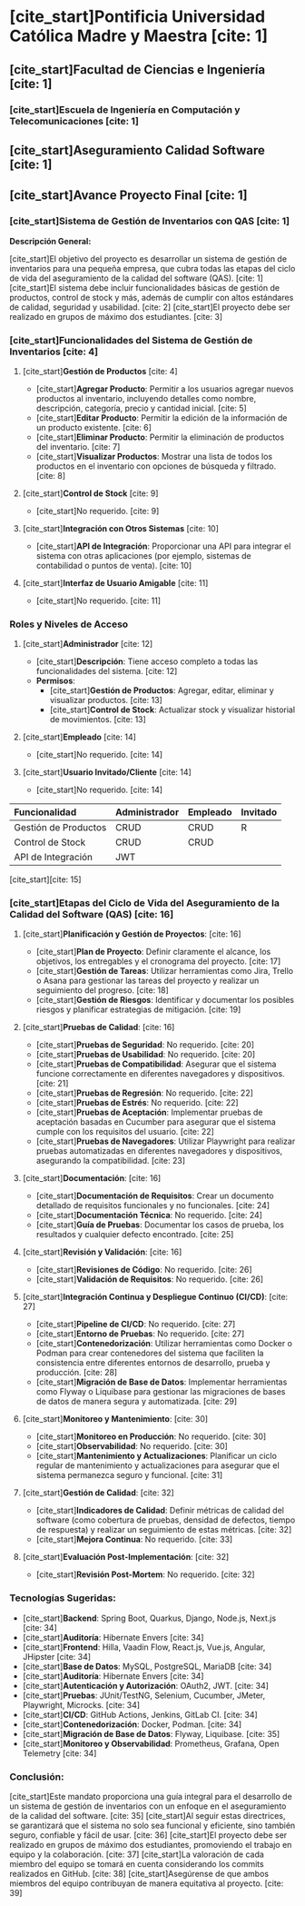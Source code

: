 # [cite_start]Pontificia Universidad Católica Madre y Maestra [cite: 1]

## [cite_start]Facultad de Ciencias e Ingeniería [cite: 1]

### [cite_start]Escuela de Ingeniería en Computación y Telecomunicaciones [cite: 1]

## [cite_start]Aseguramiento Calidad Software [cite: 1]

## [cite_start]Avance Proyecto Final [cite: 1]

### [cite_start]Sistema de Gestión de Inventarios con QAS [cite: 1]

**Descripción General:**

[cite_start]El objetivo del proyecto es desarrollar un sistema de gestión de inventarios para una pequeña empresa, que cubra todas las etapas del ciclo de vida del aseguramiento de la calidad del software (QAS). [cite: 1] [cite_start]El sistema debe incluir funcionalidades básicas de gestión de productos, control de stock y más, además de cumplir con altos estándares de calidad, seguridad y usabilidad. [cite: 2] [cite_start]El proyecto debe ser realizado en grupos de máximo dos estudiantes. [cite: 3]

### [cite_start]Funcionalidades del Sistema de Gestión de Inventarios [cite: 4]

1.  [cite_start]**Gestión de Productos** [cite: 4]
    * [cite_start]**Agregar Producto**: Permitir a los usuarios agregar nuevos productos al inventario, incluyendo detalles como nombre, descripción, categoría, precio y cantidad inicial. [cite: 5]
    * [cite_start]**Editar Producto**: Permitir la edición de la información de un producto existente. [cite: 6]
    * [cite_start]**Eliminar Producto**: Permitir la eliminación de productos del inventario. [cite: 7]
    * [cite_start]**Visualizar Productos**: Mostrar una lista de todos los productos en el inventario con opciones de búsqueda y filtrado. [cite: 8]

2.  [cite_start]**Control de Stock** [cite: 9]
    * [cite_start]No requerido. [cite: 9]

3.  [cite_start]**Integración con Otros Sistemas** [cite: 10]
    * [cite_start]**API de Integración**: Proporcionar una API para integrar el sistema con otras aplicaciones (por ejemplo, sistemas de contabilidad o puntos de venta). [cite: 10]

4.  [cite_start]**Interfaz de Usuario Amigable** [cite: 11]
    * [cite_start]No requerido. [cite: 11]

### Roles y Niveles de Acceso

1.  [cite_start]**Administrador** [cite: 12]
    * [cite_start]**Descripción**: Tiene acceso completo a todas las funcionalidades del sistema. [cite: 12]
    * **Permisos**:
        * [cite_start]**Gestión de Productos**: Agregar, editar, eliminar y visualizar productos. [cite: 13]
        * [cite_start]**Control de Stock**: Actualizar stock y visualizar historial de movimientos. [cite: 13]

2.  [cite_start]**Empleado** [cite: 14]
    * [cite_start]No requerido. [cite: 14]

3.  [cite_start]**Usuario Invitado/Cliente** [cite: 14]
    * [cite_start]No requerido. [cite: 14]

| Funcionalidad         | Administrador | Empleado | Invitado |
| :-------------------- | :------------ | :------- | :------- |
| Gestión de Productos  | CRUD          | CRUD     | R        |
| Control de Stock      | CRUD          | CRUD     |          |
| API de Integración    | JWT           |          |          |
[cite_start][cite: 15]

### [cite_start]Etapas del Ciclo de Vida del Aseguramiento de la Calidad del Software (QAS) [cite: 16]

1.  [cite_start]**Planificación y Gestión de Proyectos**: [cite: 16]
    * [cite_start]**Plan de Proyecto**: Definir claramente el alcance, los objetivos, los entregables y el cronograma del proyecto. [cite: 17]
    * [cite_start]**Gestión de Tareas**: Utilizar herramientas como Jira, Trello o Asana para gestionar las tareas del proyecto y realizar un seguimiento del progreso. [cite: 18]
    * [cite_start]**Gestión de Riesgos**: Identificar y documentar los posibles riesgos y planificar estrategias de mitigación. [cite: 19]

2.  [cite_start]**Pruebas de Calidad**: [cite: 16]
    * [cite_start]**Pruebas de Seguridad**: No requerido. [cite: 20]
    * [cite_start]**Pruebas de Usabilidad**: No requerido. [cite: 20]
    * [cite_start]**Pruebas de Compatibilidad**: Asegurar que el sistema funcione correctamente en diferentes navegadores y dispositivos. [cite: 21]
    * [cite_start]**Pruebas de Regresión**: No requerido. [cite: 22]
    * [cite_start]**Pruebas de Estrés**: No requerido. [cite: 22]
    * [cite_start]**Pruebas de Aceptación**: Implementar pruebas de aceptación basadas en Cucumber para asegurar que el sistema cumple con los requisitos del usuario. [cite: 22]
    * [cite_start]**Pruebas de Navegadores**: Utilizar Playwright para realizar pruebas automatizadas en diferentes navegadores y dispositivos, asegurando la compatibilidad. [cite: 23]

3.  [cite_start]**Documentación**: [cite: 16]
    * [cite_start]**Documentación de Requisitos**: Crear un documento detallado de requisitos funcionales y no funcionales. [cite: 24]
    * [cite_start]**Documentación Técnica**: No requerido. [cite: 24]
    * [cite_start]**Guía de Pruebas**: Documentar los casos de prueba, los resultados y cualquier defecto encontrado. [cite: 25]

4.  [cite_start]**Revisión y Validación**: [cite: 16]
    * [cite_start]**Revisiones de Código**: No requerido. [cite: 26]
    * [cite_start]**Validación de Requisitos**: No requerido. [cite: 26]

5.  [cite_start]**Integración Continua y Despliegue Continuo (CI/CD)**: [cite: 27]
    * [cite_start]**Pipeline de CI/CD**: No requerido. [cite: 27]
    * [cite_start]**Entorno de Pruebas**: No requerido. [cite: 27]
    * [cite_start]**Contenedorización**: Utilizar herramientas como Docker o Podman para crear contenedores del sistema que faciliten la consistencia entre diferentes entornos de desarrollo, prueba y producción. [cite: 28]
    * [cite_start]**Migración de Base de Datos**: Implementar herramientas como Flyway o Liquibase para gestionar las migraciones de bases de datos de manera segura y automatizada. [cite: 29]

6.  [cite_start]**Monitoreo y Mantenimiento**: [cite: 30]
    * [cite_start]**Monitoreo en Producción**: No requerido. [cite: 30]
    * [cite_start]**Observabilidad**: No requerido. [cite: 30]
    * [cite_start]**Mantenimiento y Actualizaciones**: Planificar un ciclo regular de mantenimiento y actualizaciones para asegurar que el sistema permanezca seguro y funcional. [cite: 31]

7.  [cite_start]**Gestión de Calidad**: [cite: 32]
    * [cite_start]**Indicadores de Calidad**: Definir métricas de calidad del software (como cobertura de pruebas, densidad de defectos, tiempo de respuesta) y realizar un seguimiento de estas métricas. [cite: 32]
    * [cite_start]**Mejora Continua**: No requerido. [cite: 33]

8.  [cite_start]**Evaluación Post-Implementación**: [cite: 32]
    * [cite_start]**Revisión Post-Mortem**: No requerido. [cite: 32]

### Tecnologías Sugeridas:

* [cite_start]**Backend**: Spring Boot, Quarkus, Django, Node.js, Next.js [cite: 34]
* [cite_start]**Auditoría**: Hibernate Envers [cite: 34]
* [cite_start]**Frontend**: Hilla, Vaadin Flow, React.js, Vue.js, Angular, JHipster [cite: 34]
* [cite_start]**Base de Datos**: MySQL, PostgreSQL, MariaDB [cite: 34]
* [cite_start]**Auditoría**: Hibernate Envers [cite: 34]
* [cite_start]**Autenticación y Autorización**: OAuth2, JWT. [cite: 34]
* [cite_start]**Pruebas**: JUnit/TestNG, Selenium, Cucumber, JMeter, Playwright, Microcks. [cite: 34]
* [cite_start]**CI/CD**: GitHub Actions, Jenkins, GitLab CI. [cite: 34]
* [cite_start]**Contenedorización**: Docker, Podman. [cite: 34]
* [cite_start]**Migración de Base de Datos**: Flyway, Liquibase. [cite: 35]
* [cite_start]**Monitoreo y Observabilidad**: Prometheus, Grafana, Open Telemetry [cite: 34]

### Conclusión:

[cite_start]Este mandato proporciona una guía integral para el desarrollo de un sistema de gestión de inventarios con un enfoque en el aseguramiento de la calidad del software. [cite: 35] [cite_start]Al seguir estas directrices, se garantizará que el sistema no solo sea funcional y eficiente, sino también seguro, confiable y fácil de usar. [cite: 36] [cite_start]El proyecto debe ser realizado en grupos de máximo dos estudiantes, promoviendo el trabajo en equipo y la colaboración. [cite: 37] [cite_start]La valoración de cada miembro del equipo se tomará en cuenta considerando los commits realizados en GitHub. [cite: 38] [cite_start]Asegúrense de que ambos miembros del equipo contribuyan de manera equitativa al proyecto. [cite: 39]